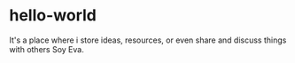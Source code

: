 # hello-world
It's a place where i store ideas, resources, or even share and discuss things with others
Soy Eva.
